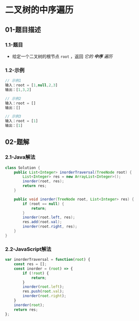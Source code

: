 # 二叉树的中序遍历

## 01-题目描述

### 1.1-题目

- 给定一个二叉树的根节点 `root` ，返回 *它的 **中序** 遍历* 

### 1.2-示例

```js
// 示例1
输入：root = [1,null,2,3]
输出：[1,3,2]

// 示例2
输入：root = []
输出：[]

// 示例3
输入：root = [1]
输出：[1]
```

## 02-题解

### 2.1-Java解法

```java
class Solution {
    public List<Integer> inorderTraversal(TreeNode root) {
        List<Integer> res = new ArrayList<Integer>();
        inorder(root, res);
        return res;
    }

    public void inorder(TreeNode root, List<Integer> res) {
        if (root == null) {
            return;
        }
        inorder(root.left, res);
        res.add(root.val);
        inorder(root.right, res);
    }
}
```

### 2.2-JavaScript解法

```js
var inorderTraversal = function(root) {
    const res = [];
    const inorder = (root) => {
        if (!root) {
            return;
        }
        inorder(root.left);
        res.push(root.val);
        inorder(root.right);
    }
    inorder(root);
    return res;
};
```